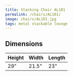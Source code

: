 ```yaml
---
title: Stacking Chair AL101
permalink: /chairs/AL101/
image: chairs/AL101.jpg
tags: metal stackable lounge
---
```



## Dimensions

Height | Width | Length
-------|-------|-------
29"    | 21.5" | 23"